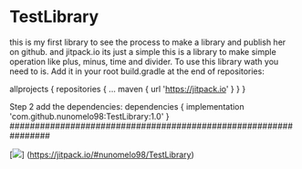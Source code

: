 # TestLibrary
this is my first library to see the process to make a library and publish her on github. and jitpack.io its just a simple
this is a library to  make simple operation like plus, minus, time and divider.
To use this library wath you need to is.
Add it in your root build.gradle at the end of repositories:

allprojects {
		repositories {
			...
			maven { url 'https://jitpack.io' }
		}
	}
  
 Step 2 add the dependencies:
 dependencies {
	        implementation 'com.github.nunomelo98:TestLibrary:1.0'
	}
################################################################

[![](https://jitpack.io/v/nunomelo98/TestLibrary.svg)]
(https://jitpack.io/#nunomelo98/TestLibrary)

